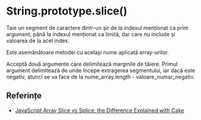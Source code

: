 # String.prototype.slice()

Taie un segment de caractere dintr-un șir de la indexul menționat ca prim argument, până la indexul menționat ca limită, dar care nu include și valoarea de la acel index.

Este asemănătoare metodei cu același nume aplicată array-urilor.

Acceptă două argumente care delimitează marginile de tăiere. Primul argument delimitează de unde începe extragerea segmentului, iar dacă este negativ, atunci se va face de la nume_array.length - valoare_numar_negativ.

## Referințe

- [JavaScript Array Slice vs Splice: the Difference Explained with Cake](https://www.freecodecamp.org/news/javascript-array-slice-vs-splice-whats-the-difference/)
